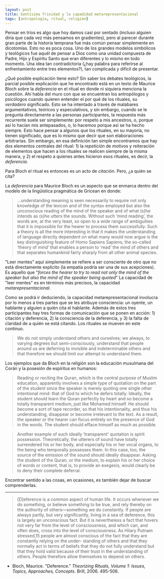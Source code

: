 ```yaml
---
layout: post
title: Santísima Trinidad y la capadidad metarepresentacional
tags: [antropología, ritual, religión]
---
```


Pensar en tríos es algo que hoy damos casi por sentado (incluso alguien diría que cada vez más pensamos en gradientes), pero al parecer durante gran parte de la historia temprana fue más común pensar simplemente en dicotomías. Esto no es poca cosa. Uno de los grandes modelos simbólicos y teológicos fue aquél de pensar a Dios como una unidad compuesta de Padre, Hijo y Espíritu Santo que eran diferentes y lo mismo en todo momento. Una idea tan contradictoria (¿hay palabra para referirse al enfrentamiento entre tres elementos?), tan complicada y difícil de presentar. 

¿Qué posible explicación tiene esto? Sin saber los debates teológicos, la parcial posible explicación que he encontrado está en un texto de Maurice Bloch sobre la _deferencia_ en el ritual en donde ni siquiera menciona la cuestión. Ahí habla del muro con que se encuentran los antropólogos y psicólogos cuando quieren entender el por qué de los rituales, su _verdadero_ significado. Esto se ha intentado a través de malabares argumentativos, teóricos y especulativos, y sin embargo, cuando se le pregunta directamente a las personas participantes, la respuesta más recurrente suele ser simplemente: por respeto a mis ancestros, o, porque así lo hacían mis antepasados, o, lo hacemos porque así se ha hecho siempre. Esto hace pensar a algunos que los rituales, en su mayoría, no tienen significado, que es lo mismo que decir que son elaboraciones arbitrarias. Sin embargo, en esa definición tan simple encontramos que hay dos elementos centrales del ritual: 1) la _repetición_ de motivos y reiteración de elementos que hacen a los rituales se realicen siempre de la misma manera, y 2) el respeto a quienes antes hicieron esos rituales, es decir, la _deferencia._

Para Bloch el ritual es entonces es un acto de _citación_. Pero, ¿a quién se cita?

La _deferencia_ para Maurice Bloch es un aspecto que se enmarca dentro del modelo de la lingüística pragmática de Gricean en donde:

>...understanding meaning is seen necessarily to require not only knowledge of the lexicon and of the syntax employed but also the unconscious reading of the mind of the speaker and of what (s)he intends as (s)he utters the sounds. Without such ‘mind reading’, the words are, at the very least, so open to a wide range of ambiguities that it is impossible for the hearer to process them successfully. Such a theory is all the more interesting in that it makes the understanding of language directly dependent on what many would now argue is the key distinguishing feature of Homo Sapiens Sapiens, the so-called ‘theory of mind’ that enables a person to ‘read’ the mind of others and that separates humankind fairly sharply from all other animal species.

"Leer mentes" aquí simplemente se refiere a ser consciente de otro que no está directamente explicito (la empatía podría ser una de sus acepciones). Es aquello que "_forces the hearer to try to read not only the mind of the speaker but also the mind of the speaker being quoted_" La capacidad de "leer mentes" es en términos más precisos, la capacidad _metarepresentacional_.

Como se podrá ir deduciendo, la capacidad metarepresentacional involucra por lo menos a tres partes que se les atribuye consciencia: un oyente, un hablante y alguien a quién cita el hablante. Además de estos tres participantes hay tres formas de comunicación que se ponen en acción: 1) citación y deferencia, 2) la consciencia de la deferencia, y 3) la falta de claridad de a quién se está citando. Los rituales se mueven en este continuo.

>We do not simply understand others and ourselves; we always, to varying degrees but semi-consciously, understand that people around us are deferring to invisible and indeterminable others and that therefore we should limit our attempt to understand them.

Los ejemplos que da Bloch en la religión son la educación musulmana del Corán y la posesión de espíritus en humanos:

>Reading or reciting the Quran, which is the central purpose of Muslim education, apparently involves a simple type of quotation on the part of the student since the speaker is merely quoting one single other intentional mind: that of God to which he defers totally. Ideally, the student should learn the Quran perfectly by heart and so become a totally transparent medium, just like Mohamed himself. He should become a sort of tape recorder, so that his intentionality, and thus his understanding, disappear or become irrelevant to the text. As a result, the speaker or the hearer can focus entirely on the presence of God in the words. The student should efface himself as much as possible. 

>Another example of such ideally ‘transparent’ quotation is spirit possession. Theoretically, the utterers of sound have totally surrendered his or her body, and especially his or her vocal organs, to the being who temporally possesses them. In this case, too, the source of the emission of the sound should ideally disappear. Asking the student of the Quran, or the medium, to explain his or her choice of words or content, that is, to provide an exegesis, would clearly be to deny their complete deferral.

Encontrar sentido a las cosas, en ocasiones, es también dejar de buscar comprenderlas.

---

>[D]eference is a common aspect of human life. It occurs whenever we do something, or believe something to be true, and rely thereby on the authority of others—something we do constantly. If people are always partly, but very significantly, living in a sea of deference, this is largely an unconscious fact. But it is nevertheless a fact that hovers not very far from the level of consciousness, and which can, and often does, cross into the level of consciousness. As Hilary Putnam stressed,15 people are almost conscious of the fact that they are constantly relying on the under- standing of others and that they normally act in terms of beliefs that they do not fully understand but that they hold valid because of their trust in the understanding of others. People therefore allow themselves to depend on others. 


- Bloch, Maurice. "Deference." _Theorizing Rituals, Volume 1: Issues, Topics, Approaches, Concepts_. Brill, 2006. 495-506.